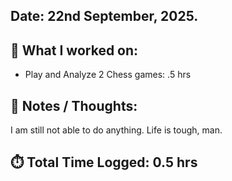 ## Date: 22nd September, 2025.

## 📖 What I worked on:
- Play and Analyze 2 Chess games: .5 hrs

## 📝 Notes / Thoughts:
I am still not able to do anything. Life is tough, man.

## ⏱️ Total Time Logged: 0.5 hrs
